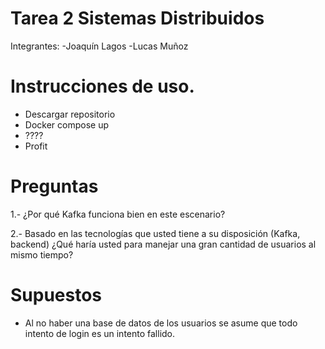# Tarea 2 Sistemas Distribuidos 
Integrantes:
-Joaquín Lagos
-Lucas Muñoz

# Instrucciones de uso.
- Descargar repositorio
- Docker compose up
- ????
- Profit

# Preguntas

1.- ¿Por qué Kafka funciona bien en este escenario?

2.- Basado en las tecnologías que usted tiene a su disposición (Kafka, backend) ¿Qué haría usted para manejar
una gran cantidad de usuarios al mismo tiempo?

# Supuestos
- Al no haber una base de datos de los usuarios se asume que todo intento de login es un intento fallido.
